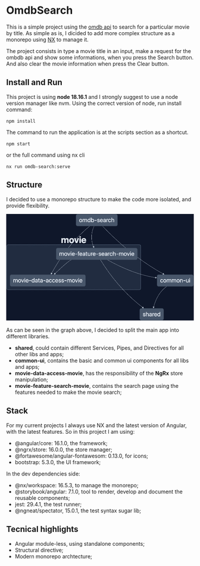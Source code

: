 # OmdbSearch

This is a simple project using the [omdb api](https://www.omdbapi.com/) to search for a particular movie by title. As simple as is, I dicided to add more complex structure as a monorepo using [NX](nx.dev) to manage it.

The project consists in type a movie title in an input, make a request for the ombdb api and show some informations, when you press the Search button. And also clear the movie information when press the Clear button.

## Install and Run

This project is using **node 18.16.1** and I strongly suggest to use a node version manager like nvm. Using the correct version of node, run install command:

```
npm install
```

The command to run the application is at the scripts section as a shortcut.

```
npm start
```

or the full command using nx cli

```
nx run omdb-search:serve
```

## Structure

I decided to use a monorepo structure to make the code more isolated, and provide flexibility.

![graph of the structure](graph.png 'Graph of the structure')

As can be seen in the graph above, I decided to split the main app into different libraries.

- **shared**, could contain different Services, Pipes, and Directives for all other libs and apps;
- **common-ui**, contains the basic and common ui components for all libs and apps;
- **movie-data-access-movie**, has the responsibility of the **NgRx** store manipulation;
- **movie-feature-search-movie**, contains the search page using the features needed to make the movie search;

## Stack

For my current projects I always use NX and the latest version of Angular, with the latest features. So in this project I am using:

- @angular/core: 16.1.0, the framework;
- @ngrx/store: 16.0.0, the store manager;
- @fortawesome/angular-fontawesom: 0.13.0, for icons;
- bootstrap: 5.3.0, the UI framework;

In the dev dependencies side:

- @nx/workspace: 16.5.3, to manage the monorepo;
- @storybook/angular: 7.1.0, tool to render, develop and document the reusable components;
- jest: 29.4.1, the test runner;
- @ngneat/spectator, 15.0.1, the test syntax sugar lib;

## Tecnical highlights

- Angular module-less, using standalone components;
- Structural directive;
- Modern monorepo archtecture;
